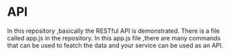# API
In this repository ,basically the RESTful API is demonstrated.
There is a file called app.js in the repository.
In this app.js file ,there are many commands that can be used to featch the data and your service can be used as an API.
